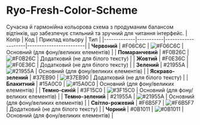# Ryo-Fresh-Color-Scheme
Сучасна й гармонійна кольорова схема з продуманим балансом відтінків, що забезпечує стильний та зручний для читання інтерфейс.
| Колір       | Код       | Приклад кольору    | Тип                    |
|-------------|-----------|--------------------|------------------------|
| **Червоний** | #F06C6C   | ![#F06C6C](https://via.placeholder.com/15/F06C6C/000000?text=+) | Основний (для фону/великих елементів) |
| **Помаранчевий** | #F0B26C   | ![#F0B26C](https://via.placeholder.com/15/F0B26C/000000?text=+) | Додатковий (не для білого тексту) |
| **Жовтий**   | #F0E36C   | ![#F0E36C](https://via.placeholder.com/15/F0E36C/000000?text=+) | Додатковий (не для білого тексту) |
| **Зелений**  | #21955A   | ![#21955A](https://via.placeholder.com/15/21955A/000000?text=+) | Основний (для фону/великих елементів) |
| **Яскраво-зелений** | #37EB90   | ![#37EB90](https://via.placeholder.com/15/37EB90/000000?text=+) | Додатковий (не для білого тексту) |
| **Блакитний**  | #15A0C0   | ![#15A0C0](https://via.placeholder.com/15/15A0C0/000000?text=+) | Основний (для фону/великих елементів) |
| **Темно-синій** | #3F15C0   | ![#3F15C0](https://via.placeholder.com/15/3F15C0/000000?text=+) | Основний (для фону/великих елементів) |
| **Темно-зелений** | #21955A   | ![#21955A](https://via.placeholder.com/15/21955A/000000?text=+) | Основний (для фону/великих елементів) |
| **Світло-рожевий** | #F6B5F7   | ![#F6B5F7](https://via.placeholder.com/15/F6B5F7/000000?text=+) | Додатковий (не для білого тексту) |
| **Чорний**   | #0B1011   | ![#0B1011](https://via.placeholder.com/15/0B1011/000000?text=+) | Основний (для фону/великих елементів) |
